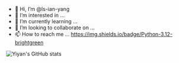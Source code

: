 - 👋 Hi, I’m @ls-ian-yang
- 👀 I’m interested in ...
- 🌱 I’m currently learning ...
- 💞️ I’m looking to collaborate on ...
- 📫 How to reach me ...
https://img.shields.io/badge/Python-3.12-brightgreen

<!---
ls-ian-yang/ls-ian-yang is a ✨ special ✨ repository because its `README.md` (this file) appears on your GitHub profile.
You can click the Preview link to take a look at your changes.
--->
![Yiyan's GitHub stats](https://github-readme-stats.vercel.app/api?username=ls-ian-yang&show_icons=true&theme=radical)
